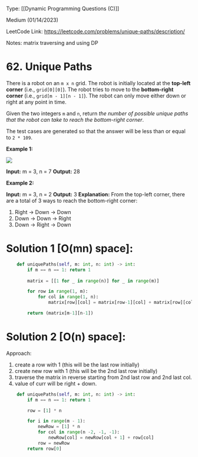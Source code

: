 Type: [[Dynamic Programming Questions (C)]]

Medium (01/14/2023)

LeetCode Link: https://leetcode.com/problems/unique-paths/description/

Notes: matrix traversing and using DP

# 62. Unique Paths

There is a robot on an `m x n` grid. The robot is initially located at the **top-left corner** (i.e., `grid[0][0]`). The robot tries to move to the **bottom-right corner** (i.e., `grid[m - 1][n - 1]`). The robot can only move either down or right at any point in time.

Given the two integers `m` and `n`, return _the number of possible unique paths that the robot can take to reach the bottom-right corner_.

The test cases are generated so that the answer will be less than or equal to `2 * 109`.

**Example 1:**

![](https://assets.leetcode.com/uploads/2018/10/22/robot_maze.png)

**Input:** m = 3, n = 7
**Output:** 28

**Example 2:**

**Input:** m = 3, n = 2
**Output:** 3
**Explanation:** From the top-left corner, there are a total of 3 ways to reach the bottom-right corner:
1. Right -> Down -> Down
2. Down -> Down -> Right
3. Down -> Right -> Down


# Solution 1 [O(mn) space]:

```python
    def uniquePaths(self, m: int, n: int) -> int:
        if m == n == 1: return 1
        
        matrix = [[1 for _ in range(n)] for _ in range(m)]

        for row in range(1, m):
            for col in range(1, n):
                matrix[row][col] = matrix[row-1][col] + matrix[row][col-1]

        return (matrix[m-1][n-1])
```



# Solution 2 [O(n) space]:

Approach: 
1. create a row with 1 (this will be the last row initially) 
2. create new row with 1 (this will be the 2nd last row initially)
3. traverse the matrix in reverse starting from 2nd last row and 2nd last col.
4. value of curr will be right + down.

```python
    def uniquePaths(self, m: int, n: int) -> int:
        if m == n == 1: return 1

        row = [1] * n 

        for i in range(m - 1):
            newRow = [1] * n
            for col in range(n -2, -1, -1):
                newRow[col] = newRow[col + 1] + row[col] 
            row = newRow
        return row[0]
```
